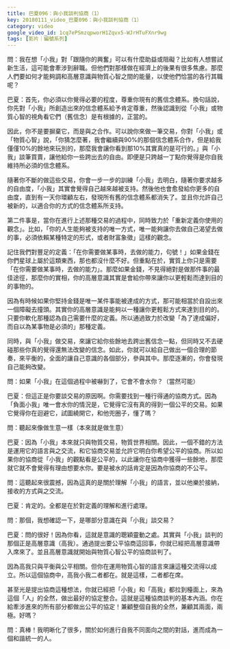 ```yaml
---
title: 巴夏096：與小我談判協商（1）
key: 20180111_video_巴夏096：與小我談判協商（1）
category: video
google_video_id: 1cq7ePSmzqpworH1Zqvx5-WJrHTuFXnr9wg
tags: [影片｜編號系列]
---
```


問：我在想「小我」對「跟隨你的興奮」可以有什麼助益或阻礙？比如有人想嘗試新生活，這可能會牽涉到辭職。但他們對那樣做在經濟上的後果有很多焦慮。那麼人們要如何才能夠調和高層意識與物質心智之間的能量，以使他們恰當的各行其職呢？

巴夏：首先，你必須以你覺得必要的程度，尊重你現有的舊信念體系。換句話說，你先對「小我」所創造出來的信念體系給予肯定尊重，然後認識到從「小我」或物質心智的視角看它們（舊信念）是有根據的，正當的。

因此，你不是要摒棄它，而是與之合作。可以說你來做一筆交易，你對「小我」或「物質心智」說，「你猜怎麼著，我會繼續與90%的那個信念體系合作，但是給我僅僅10%的餘地來玩別的，那麼我會讓你看到那10%其實真的是可行的。」與「小我」談筆買賣，讓他給你一些跨出去的自由。即便是只跨越一丁點你覺得是你自我維持所必須的信念體系。

隨著你不斷的做這些交易，你會一步一步的訓練「小我」去明白，隨著你要求越多的自由度，「小我」其實會覺得自己越來越被支持。然後他也會愈發給你更多的自由度，直到有一天你環顧左右，發現所有舊的信念體系都消失了。並且你允許自己被新的，以適合你的方式的信念體系所支持。

第二件事是，當你在進行上述那種交易的過程中，同時致力於「重新定義你使用的觀念」。比如，「你的人生能夠被支持的唯一方式，唯一能夠讓你去做自己渴望去做的事，必須依賴某種特定的形式，或者財富象徵」這樣的觀念。

記住我們對豐足的定義：「在你需要做某事時，去做的能力，句號！」如果金錢在你們星球上屬於這類東西，那也都沒什麼不好。但重點在於，實質上你只是需要「在你需要做某事時，去做的能力」。那麼如果金錢，不見得絕對是做那件事的最佳途徑，那麼你的實相，你的高層意識其實是會給你帶來讓你以更輕鬆而達到目的的事物的。

因為有時候如果你堅持金錢是唯一某件事能被達成的方式，那可能相當於自設出來一個障礙去撞頭。其實你的高層意識是能夠以一種讓你更輕鬆方式來達到目的的。只要你軟化那種認為自己需要什麼的定義。所以通過致力於改變「為了達成偏好，而自以為某事物是必須的」那種定義。

同時，與「小我」做交易，來讓它給你些餘地去跨出舊信念一點，但同時又不去硬碰那些你真的覺得還無法改變的信念。如此，你就可以給自己做出一個合理的節奏，來平衡的，全面的讓自己意識的各個部分，參與其中。那麼逐漸的，你會發現自己能夠改變。

問：如果「小我」在這個過程中被嚇到了，它會不會水你？（當然可能）

巴夏：但這正是你要談交易的原因啊。你需要找到一種行得通的協商方式。因為「負面小我」唯一會水你的情況是，它覺得它沒有真的得到一個公平的交易。如果它覺得你在迴避它，試圖繞開它，和他兜圈子，懂了嗎？

問：聽起來像做生意一樣（本來就是做生意）

巴夏：因為「小我」本來就只與物質交易，物質世界相關。因此，一個不錯的方法是運用它的語言與之交流，和它協商交易並允許它明白你希望公平的協商。所以如果你的協商從「小我」的觀點看是公平的，以此讓你在協商中獲得一些餘地，那麼就它就不會覺得有理由想要水你。要是被水的話肯定是因為你協商的不公平。

問：這聽起來很震撼，因為這真的是關於理解「小我」的語言，並以他樂於接納，接收的方式與之交流。

巴夏：肯定的。全都是在於對定義的理解和進行處理。

問：那個，我想確認一下，是哪部分意識在與「小我」談交易？

巴夏：問的很好！因為你看，這就是意識的聰穎靈動之處。其實與「小我」談判的那個正是高層意識（高我）。通過提出要公平協商這回事，你就已經把高層意識帶入席來了。並且高層意識就開始與物質心智公平的協商談判了。

因為高我只與平衡與公平相關。但你在運用物質心智的語言來讓這種交流得以成立。所以這個協商中，高我小我二者都在。就是這樣，二者都在席。

甚至光是提出協商這種想法，你就已經把「小我」和「高我」都拉到檯面上，來為這個「人」的全然，做出最好的協定整合。這就是這種協商談判的基本內涵。你在給牽涉進來的所有部分都做出公平的協定！兼顧整個自我的全然，兼顧其兩面，兩極。好嗎？

問：真棒！我明晰化了很多，關於如何進行自我不同面向之間的對話，進而成為一個和諧統一的人。
